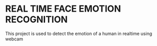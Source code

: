 # REAL TIME FACE EMOTION RECOGNITION
This project is used to detect the emotion of a human in realtime using webcam
